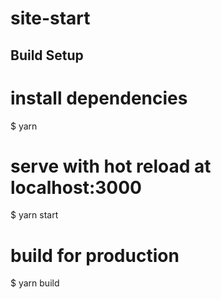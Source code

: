 # site-start
## Build Setup
# install dependencies
$ yarn

# serve with hot reload at localhost:3000
$ yarn start

# build for production
$ yarn build